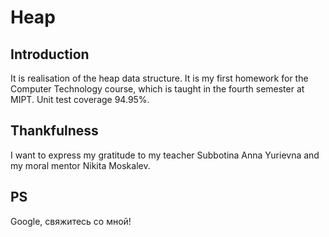 # Heap

## Introduction

It is realisation of the heap data structure.
It is my first homework for the Computer Technology course, which is taught in the fourth semester at MIPT.
Unit test coverage 94.95%.

## Thankfulness

I want to express my gratitude to my teacher Subbotina Anna Yurievna and my moral mentor Nikita Moskalev.

## PS

Google, свяжитесь со мной!